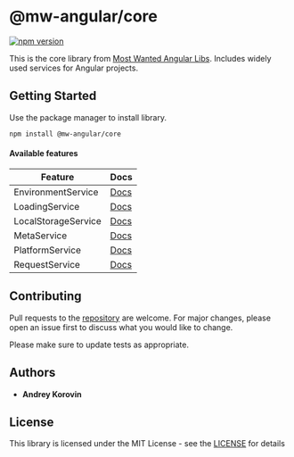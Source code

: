 # @mw-angular/core

[![npm version](https://badge.fury.io/js/%40mw-angular%2Fcore.svg)](https://badge.fury.io/js/%40mw-angular%2Fcore)

This is the core library from [Most Wanted Angular Libs](https://github.com/misticwonder/mw-angular#readme). 
Includes widely used services for Angular projects.

## Getting Started

Use the package manager to install library.
```
npm install @mw-angular/core
```

#### Available features

| Feature                     | Docs         |
|-----------------------------|--------------|
| EnvironmentService          | [Docs][1]    |
| LoadingService              | [Docs][2]    |
| LocalStorageService         | [Docs][3]    |
| MetaService                 | [Docs][4]    |
| PlatformService             | [Docs][5]    |
| RequestService              | [Docs][6]    |

[1]: https://mw-angular.com
[2]: https://mw-angular.com
[3]: https://mw-angular.com
[4]: https://mw-angular.com
[5]: https://mw-angular.com
[6]: https://mw-angular.com

## Contributing

Pull requests to the [repository](https://github.com/misticwonder/mw-angular) are welcome. 
For major changes, please open an issue first to discuss what you would like to change.

Please make sure to update tests as appropriate.

## Authors

* **Andrey Korovin**

## License

This library is licensed under the MIT License - see the [LICENSE](https://github.com/misticwonder/mw-angular/blob/production/libs/mw-angular/core/LICENSE) for details
